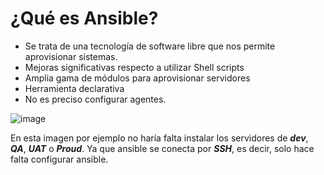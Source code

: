 # ¿Qué es Ansible?

- Se trata de una tecnología de software libre que nos permite aprovisionar sistemas.
- Mejoras significativas respecto a utilizar Shell scripts
- Amplia gama de módulos para aprovisionar servidores
- Herramienta declarativa
- No es preciso configurar agentes.

![image](https://user-images.githubusercontent.com/91204696/211855422-38219c72-c643-47d1-8b9c-bb135ad10244.png)

En esta imagen por ejemplo no haría falta instalar los servidores de ***dev***, ***QA***, ***UAT*** o ***Proud***. 
Ya que ansible se conecta por ***SSH***, es decir, solo hace falta configurar ansible.
